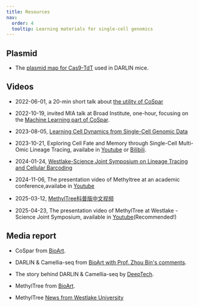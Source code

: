 ```yaml
---
title: Resources
nav:
  order: 4
  tooltip: Learning materials for single-cell genomics
---
```


## Plasmid

- The [plasmid map for Cas9-TdT](https://westlakeu-my.sharepoint.com/:u:/g/personal/wangshouwen_westlake_edu_cn/EdqnbwmdjVtIrt1CafwZPI4BCRE4jkc_DnT0m64xoa9HKg?e=J4JEc3) used in DARLIN mice.

## Videos

- 2022-06-01, a 20-min short talk about [the utility of CoSpar](https://www.youtube.com/watch?v=HrDQpW3kJFo)

- 2022-10-19, invited MIA talk at Broad Institute, one-hour, focusing on the [Machine Learning part of CoSpar](https://www.youtube.com/watch?v=rYzQUYPPNlU).

- 2023-08-05, [Learning Cell Dynamics from Single-Cell Genomic Data](https://www.koushare.com/video/videodetail/63476)

- 2023-10-21, Exploring Cell Fate and Memory through Single-Cell Multi-Omic Lineage Tracing, availabe in [Youtube](https://www.youtube.com/watch?v=TywIb_4cPk8) or [Bilibili](https://www.bilibili.com/video/BV1sw411F7hd/?spm_id_from=333.999.0.0&vd_source=88ba2b3e0a84657ca67330d8cba9e18f).

- 2024-01-24, [Westlake-Science Joint Symposium on Lineage Tracing and Cellular Barcoding](https://live.vhall.com/v3/lives/watch/947369085)

- 2024-11-06, The presentation video of Methyltree at an academic conference,availabe in [Youtube](https://www.youtube.com/watch?v=lDAuj-LEIHs)

- 2025-03-12, [MethylTree科普版中文视频](https://video-mediaxbase.xdplus.cn/media/xdkb/media/202503/12/5baea644e19e00389c2e61fd.mp4)

- 2025-04-23, The presentation video of MethylTree at Westlake -Science Joint Symposium, available in [Youtube](https://www.youtube.com/watch?v=P2Wi74vOJTQ&t=135s)(Recommended!)

## Media report

- CoSpar from [BioArt](https://mp.weixin.qq.com/s/qwkJXSG8bkJDcIEH87Prbw).

- DARLIN & Camellia-seq from [BioArt with Prof. Zhou Bin's comments](https://mp.weixin.qq.com/s/GatRkUhPXYpSb2MAxArrzQ). 

- The story behind DARLIN & Camellia-seq by [DeepTech](https://mp.weixin.qq.com/s/MvbXwctyKg_0eA5zYb0fwg).

- MethylTree from [BioArt](https://mp.weixin.qq.com/s/CHSVPGjG-WFkupSbAyRibg).

- MethylTree [News from Westlake University](https://www.westlake.edu.cn/news_events/westlakenews/academics/202501/t20250117_52456.shtml)
